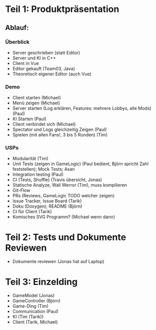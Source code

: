 # Teil 1: Produktpräsentation
## Ablauf:
### Überblick
 * Server geschrieben (statt Editor)
 * Server und KI in C++
 * Client in Vue
 * Editor gekauft (Team03, Java)
 * Theoretisch eigener Editor (auch Vue)

### Demo
 * Client starten (Michael)
 * Menü zeigen (Michael)
 * Server starten (Log erklären, Features: mehrere Lobbys, alle Mods) (Paul)
 * KI Starten (Paul)
 * Client verbindet sich (Michael)
 * Spectator und Logs gleichzeitig Zeigen (Paul)
 * Spielen (mit allen Fans!, 3 bis 5 Runden) (Tim)

### USPs
 * Modularität (Tim)
 * Unit Tests (zeigen in GameLogic) (Paul bedient, Björn spricht Zahl feststellen); Mock Tests; Asan
 * Integration testing (Paul)
 * CI (Tests, Shuffle) (Travis übersicht, Jonas)
 * Statische Analyze, Wall Werror (Tim), muss kompilieren
 * Git-Flow
 * PRs (Reviews, GameLogic TODO welcher zeigen)
 * Issue Tracker, Issue Board (Tarik)
 * Doku (Doxygen); README (Björn)
 * CI für Client (Tarik)
 * Komisches SVG Programm? (Michael wenn dann)

# Teil 2: Tests und Dokumente Reviewen
 * Dokumente reviewen (Jonas hat auf Laptop)

# Teil 3: Einzelding
 * GameModel (Jonas)
 * GameController (Björn)
 * Game-Ding (Tim)
 * Communication (Paul)
 * KI (Tim (Tarik))
 * Client (Tarik, Michael)
